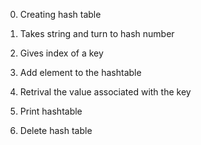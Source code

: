 


  0. Creating hash table

  1. Takes string and  turn  to hash number

  2. Gives index of  a key

  3. Add element to the  hashtable

  4. Retrival the value associated with the key

  5. Print hashtable

  6. Delete hash table